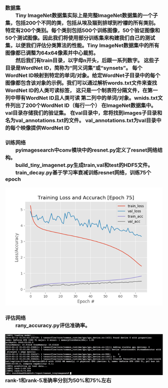 <h3>数据集<br/>
&emsp;&emsp;Tiny ImageNet数据集实际上是完整ImageNet数据集的一个子集，包括200个不同的类，包括从埃及猫到排球到柠檬的所有类别。特定有200个类别。每个类别包括500个训练图像，50个验证图像和50个测试图像。因此我们将使用部分训练集来构建我们自己的测试集，以便我们评估分类算法的性能。Tiny ImageNet数据集中的所有图像都已调整为64x64像素并中心裁剪。<br/>
&emsp;&emsp;然后我们有train目录，以字母n开头，后跟一系列数字。 这些子目录是WordNet ID，简称为“同义词集”或“synsets”。 每个WordNet ID映射到特定的单词/对象。给定WordNet子目录中的每个图像都包含该对象的示例。我们可以通过解析words.txt文件来查找WordNet ID的人类可读标签， 这只是一个制表符分隔文件，在第一列中带有WordNet ID且人类可读 第二列中的单词/对象。wnids.txt文件列出了200个WordNet ID（每行一个） 在ImageNet数据集中。val目录存储我们的验证集。 在val目录中，您将找到images子目录和名为val_annotations.txt的文件。 val_annotations.txt为val目录中的每个映像提供WordNet ID<br/>
<h3>训练网络<br/>
&emsp;&emsp;pyimagesearch中conv模块中的resnet.py定义了resnet网络结构。<br/>
&emsp;&emsp;build_tiny_imagenet.py生成train,val和test的HDF5文件。<br/>
&emsp;&emsp;train_decay.py基于学习率衰减训练resnet网络，训练75个epoch <br/>

![](https://github.com/czwinner/DeepLearning/blob/master/resnet_tinyimagenet/output/2035.png)
<h3>评估网络<br/>
&emsp;&emsp;rany_accuracy.py评估准确率。
  
![](https://github.com/czwinner/DeepLearning/blob/master/resnet_tinyimagenet/output/%E5%B1%8F%E5%B9%95%E5%BF%AB%E7%85%A7%202019-02-13%20%E4%B8%8A%E5%8D%889.03.23.png)  
rank-1和rank-5准确率分别为50%和75%左右
